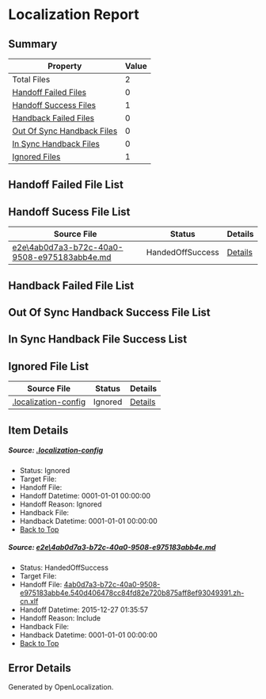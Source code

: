 # <a name='report-top'></a> Localization Report

## Summary
 Property | Value 
 -------- | ----- 
 Total Files | 2
[ Handoff Failed Files ](#handoff-failed-list)| 0
[ Handoff Success Files ](#handoff-success-list)| 1
[ Handback Failed Files ](#handback-failed-list)| 0
[ Out Of Sync Handback Files ](#outofsync-handback-success-list)| 0
[ In Sync Handback Files ](#insync-handback-success-list)| 0
[ Ignored Files ](#ignored-list)| 1

## <a name='handoff-failed-list'></a> Handoff Failed File List

## <a name='handoff-success-list'></a> Handoff Sucess File List
 Source File | Status | Details 
 ----------- | ------ | ------- 
 [e2e\4ab0d7a3-b72c-40a0-9508-e975183abb4e.md](https://github.com/OpenLocalizationTest/oltest/blob/3c789005e0b42ef112dbf32e9ad1225622344c19/e2e/4ab0d7a3-b72c-40a0-9508-e975183abb4e.md) | HandedOffSuccess | [Details](#e1f7cd48d5ae571d7e7227f1607651312a6d91b31)

## <a name='handback-failed-list'></a> Handback Failed File List

## <a name='outofsync-handback-success-list'></a> Out Of Sync Handback Success File List

## <a name='insync-handback-success-list'></a> In Sync Handback File Success List

## <a name='ignored-list'></a> Ignored File List
 Source File | Status | Details 
 ----------- | ------ | ------- 
 [.localization-config](https://github.com/OpenLocalizationTest/oltest/blob/3c789005e0b42ef112dbf32e9ad1225622344c19/.localization-config) | Ignored | [Details](#1b1b1cababca9a843d46cac6cc08988e221902dd0)

## Item Details
##### <a name='1b1b1cababca9a843d46cac6cc08988e221902dd0'></a> Source: [.localization-config](https://github.com/OpenLocalizationTest/oltest/blob/3c789005e0b42ef112dbf32e9ad1225622344c19/.localization-config)
* Status: Ignored
* Target File: 
* Handoff File: 
* Handoff Datetime: 0001-01-01 00:00:00
* Handoff Reason: Ignored
* Handback File: 
* Handback Datetime: 0001-01-01 00:00:00
* [Back to Top](#report-top)

##### <a name='e1f7cd48d5ae571d7e7227f1607651312a6d91b31'></a> Source: [e2e\4ab0d7a3-b72c-40a0-9508-e975183abb4e.md](https://github.com/OpenLocalizationTest/oltest/blob/3c789005e0b42ef112dbf32e9ad1225622344c19/e2e/4ab0d7a3-b72c-40a0-9508-e975183abb4e.md)
* Status: HandedOffSuccess
* Target File: 
* Handoff File: [4ab0d7a3-b72c-40a0-9508-e975183abb4e.540d406478cc84fd82e720b875aff8ef93049391.zh-cn.xlf](https://github.com/OpenLocalizationTestOrg/olhandoff/blob/762d1d2caf62c3ac89669e7c4a1a40d58e0ac342/ol-handoff/OpenLocalizationTestOrg/oltest.zh-cn/qimu/4ab0d7a3-b72c-40a0-9508-e975183abb4e.540d406478cc84fd82e720b875aff8ef93049391.zh-cn.xlf)
* Handoff Datetime: 2015-12-27 01:35:57
* Handoff Reason: Include
* Handback File: 
* Handback Datetime: 0001-01-01 00:00:00
* [Back to Top](#report-top)


## Error Details

Generated by OpenLocalization.
